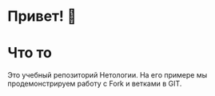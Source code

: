 # Привет! 👋
# Что то
Это учебный репозиторий Нетологии. На его примере мы продемонстрируем работу с Fork и ветками в GIT. 